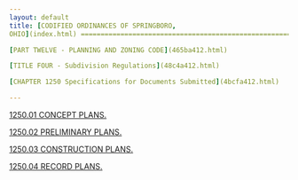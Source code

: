```yaml
---
layout: default 
title: [CODIFIED ORDINANCES OF SPRINGBORO,
OHIO](index.html) =====================================================

[PART TWELVE - PLANNING AND ZONING CODE](465ba412.html)

[TITLE FOUR - Subdivision Regulations](48c4a412.html)

[CHAPTER 1250 Specifications for Documents Submitted](4bcfa412.html)

---
```


[1250.01 CONCEPT PLANS.](4bdba412.html)

[1250.02 PRELIMINARY PLANS.](4bf1a412.html)

[1250.03 CONSTRUCTION PLANS.](4c06a412.html)

[1250.04 RECORD PLANS.](4c13a412.html)

